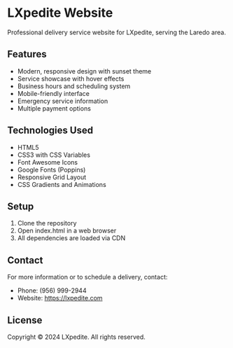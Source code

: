 # LXpedite Website

Professional delivery service website for LXpedite, serving the Laredo area.

## Features

* Modern, responsive design with sunset theme
* Service showcase with hover effects
* Business hours and scheduling system
* Mobile-friendly interface
* Emergency service information
* Multiple payment options

## Technologies Used

* HTML5
* CSS3 with CSS Variables
* Font Awesome Icons
* Google Fonts (Poppins)
* Responsive Grid Layout
* CSS Gradients and Animations

## Setup

1. Clone the repository
2. Open index.html in a web browser
3. All dependencies are loaded via CDN

## Contact

For more information or to schedule a delivery, contact:
* Phone: (956) 999-2944
* Website: https://lxpedite.com

## License

Copyright © 2024 LXpedite. All rights reserved. 
